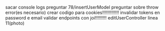 sacar console logs
preguntar 78/insertUserModel preguntar sobre throw error(es necesario)
crear codigo para cookies!!!!!!!!!!!!!
invalidar tokens en password e email
validar endpoints con joi!!!!!!!!!
editUserController linea 11(photo)
